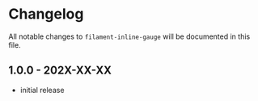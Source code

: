 # Changelog

All notable changes to `filament-inline-gauge` will be documented in this file.

## 1.0.0 - 202X-XX-XX

- initial release
